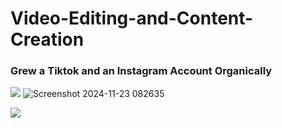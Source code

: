 # Video-Editing-and-Content-Creation
### Grew a Tiktok and an Instagram Account Organically





<a href="https://Tiktok.com/in/victor-Makes-Basketball-Edits?"><img src="https://img.shields.io/badge/-Tiktok-000000?&style=for-the-badge&logo=Tiktok&logoColor=white" /></a>
![Screenshot 2024-11-23 082635](https://github.com/user-attachments/assets/fdd6b678-f654-42dc-8469-82fc21e20e09)











<a href="https://Instagram.com/in/victor-makesbasketballedits?"><img src="https://img.shields.io/badge/-Instagram-d62976?&style=for-the-badge&logo=Instagram&logoColor=white" /></a>
